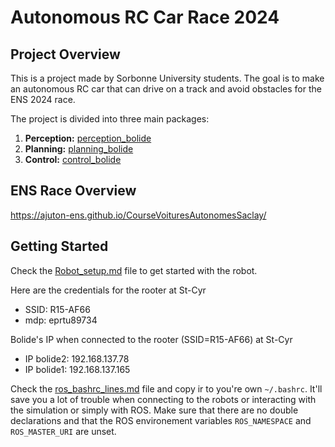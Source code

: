# Autonomous RC Car Race 2024


## Project Overview
This is a project made by Sorbonne University students. The goal is to make an autonomous RC car that can drive on a track and avoid obstacles for the ENS 2024 race.

The project is divided into three main packages:
1. **Perception:** [perception_bolide](https://github.com/SorbonneUniversityBolideContributors/course_2024_pkgs/tree/main/perception_bolide)
2. **Planning:** [planning_bolide](https://github.com/SorbonneUniversityBolideContributors/course_2024_pkgs/tree/main/planning_bolide)
3. **Control:** [control_bolide](https://github.com/SorbonneUniversityBolideContributors/course_2024_pkgs/tree/main/control_bolide)


## ENS Race Overview
https://ajuton-ens.github.io/CourseVoituresAutonomesSaclay/

## Getting Started

Check the [Robot_setup.md](Robot_setup.md) file to get started with the robot.

Here are the credentials for the rooter at St-Cyr
- SSID: R15-AF66
- mdp: eprtu89734

Bolide's IP when connected to the rooter (SSID=R15-AF66) at St-Cyr
- IP bolide2: 192.168.137.78
- IP bolide1: 192.168.137.165

Check the [ros_bashrc_lines.md](ros_bashrc_lines.md) file and copy ir to you're own `~/.bashrc`.
It'll save you a lot of trouble when connecting to the robots or interacting with the simulation or simply with ROS.
Make sure that there are no double declarations and that the ROS environement variables `ROS_NAMESPACE` and `ROS_MASTER_URI` are unset.
